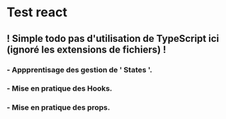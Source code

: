 # Test react

## ! Simple todo pas d'utilisation de TypeScript ici (ignoré les extensions de fichiers) !

### - Appprentisage des gestion de ' States '.
### - Mise en pratique des Hooks.
### - Mise en pratique des props.
